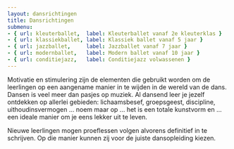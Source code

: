 ```yaml
---
layout: dansrichtingen
title: Dansrichtingen
submenu:
- { url: kleuterballet,  label: Kleuterballet vanaf 2e kleuterklas }
- { url: klassiekballet, label: Klassiek ballet vanaf 5 jaar }
- { url: jazzballet,     label: Jazzballet vanaf 7 jaar }
- { url: modernballet,   label: Modern ballet vanaf 10 jaar }
- { url: conditiejazz,   label: Conditiejazz volwassenen }
---
```

Motivatie en stimulering zijn de elementen die gebruikt worden om de leerlingen op een aangename manier in te wijden in de wereld van de dans. Dansen is veel meer dan pasjes op muziek. Al dansend leer je jezelf ontdekken op allerlei gebieden: lichaamsbesef, groepsgeest, discipline, uithoudinsvermogen ... noem maar op ... het is een totale kunstvorm en ... een ideale manier om je eens lekker uit te leven.

Nieuwe leerlingen mogen proeflessen volgen alvorens definitief in te schrijven. Op die manier kunnen zij voor de juiste dansopleiding kiezen.
